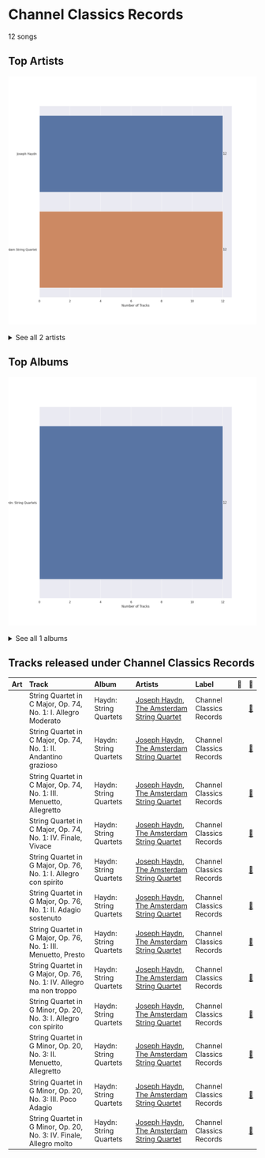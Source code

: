 # Channel Classics Records

12 songs

## Top Artists

![Bar chart of top 2 artists under Channel Classics Records](../images/labels/channel_classics_records/artists.png)


<details>
<summary>See all 2 artists</summary>

|   Number of Tracks | Art                                                                                              | Artist                                                                     | 🔗                                                           |
|-------------------:|:-------------------------------------------------------------------------------------------------|:---------------------------------------------------------------------------|:------------------------------------------------------------|
|                 12 | <img src="https://i.scdn.co/image/e9a9521ffd11cf06717c699acc48c32ec6ac7d21" alt="" width="50" /> | [Joseph Haydn](../artists/joseph_haydn.md)                                 | [🔗](https://open.spotify.com/artist/656RXuyw7CE0dtjdPgjJV6) |
|                 12 | <img src="https://i.scdn.co/image/ab67616d0000b2737368d9506efe9c2d556d9e98" alt="" width="50" /> | [The Amsterdam String Quartet](../artists/the_amsterdam_string_quartet.md) | [🔗](https://open.spotify.com/artist/0kbgyaL9g2Eba79p2jiYlN) |

</details>


## Top Albums

![Bar chart of top 1 albums in Channel Classics Records](../images/labels/channel_classics_records/albums.png)


<details>
<summary>See all 1 albums</summary>

|   Number of Tracks | Art                                                                                              | Album                  | 🔗                                                          |
|-------------------:|:-------------------------------------------------------------------------------------------------|:-----------------------|:-----------------------------------------------------------|
|                 12 | <img src="https://i.scdn.co/image/ab67616d0000b2737368d9506efe9c2d556d9e98" alt="" width="50" /> | Haydn: String Quartets | [🔗](https://open.spotify.com/album/1rNGG2I3AKJy9FWqUiitkc) |

</details>


## Tracks released under Channel Classics Records

| Art                                                                                              | Track                                                               | Album                  | Artists                                                                                                                | Label                    | 💚   | 🔗                                                          |
|:-------------------------------------------------------------------------------------------------|:--------------------------------------------------------------------|:-----------------------|:-----------------------------------------------------------------------------------------------------------------------|:-------------------------|:----|:-----------------------------------------------------------|
| <img src="https://i.scdn.co/image/ab67616d0000b2737368d9506efe9c2d556d9e98" alt="" width="50" /> | String Quartet in C Major, Op. 74, No. 1: I. Allegro Moderato       | Haydn: String Quartets | [Joseph Haydn](../artists/joseph_haydn.md), [The Amsterdam String Quartet](../artists/the_amsterdam_string_quartet.md) | Channel Classics Records |     | [🔗](https://open.spotify.com/track/5Egl36369QjTDpEgcYjSDS) |
| <img src="https://i.scdn.co/image/ab67616d0000b2737368d9506efe9c2d556d9e98" alt="" width="50" /> | String Quartet in C Major, Op. 74, No. 1: II. Andantino grazioso    | Haydn: String Quartets | [Joseph Haydn](../artists/joseph_haydn.md), [The Amsterdam String Quartet](../artists/the_amsterdam_string_quartet.md) | Channel Classics Records |     | [🔗](https://open.spotify.com/track/1gWSpDDfAWSiPDb76OxLSa) |
| <img src="https://i.scdn.co/image/ab67616d0000b2737368d9506efe9c2d556d9e98" alt="" width="50" /> | String Quartet in C Major, Op. 74, No. 1: III. Menuetto, Allegretto | Haydn: String Quartets | [Joseph Haydn](../artists/joseph_haydn.md), [The Amsterdam String Quartet](../artists/the_amsterdam_string_quartet.md) | Channel Classics Records |     | [🔗](https://open.spotify.com/track/0EspVDVsYSaURv8yiilNxJ) |
| <img src="https://i.scdn.co/image/ab67616d0000b2737368d9506efe9c2d556d9e98" alt="" width="50" /> | String Quartet in C Major, Op. 74, No. 1: IV. Finale, Vivace        | Haydn: String Quartets | [Joseph Haydn](../artists/joseph_haydn.md), [The Amsterdam String Quartet](../artists/the_amsterdam_string_quartet.md) | Channel Classics Records |     | [🔗](https://open.spotify.com/track/5Ri7Kzxhy2jW6xt73Z0gFx) |
| <img src="https://i.scdn.co/image/ab67616d0000b2737368d9506efe9c2d556d9e98" alt="" width="50" /> | String Quartet in G Major, Op. 76, No. 1: I. Allegro con spirito    | Haydn: String Quartets | [Joseph Haydn](../artists/joseph_haydn.md), [The Amsterdam String Quartet](../artists/the_amsterdam_string_quartet.md) | Channel Classics Records |     | [🔗](https://open.spotify.com/track/68FYdALZRL4d7pafnGyL3C) |
| <img src="https://i.scdn.co/image/ab67616d0000b2737368d9506efe9c2d556d9e98" alt="" width="50" /> | String Quartet in G Major, Op. 76, No. 1: II. Adagio sostenuto      | Haydn: String Quartets | [Joseph Haydn](../artists/joseph_haydn.md), [The Amsterdam String Quartet](../artists/the_amsterdam_string_quartet.md) | Channel Classics Records |     | [🔗](https://open.spotify.com/track/1h6YkonaCnwFdUV5QgflvF) |
| <img src="https://i.scdn.co/image/ab67616d0000b2737368d9506efe9c2d556d9e98" alt="" width="50" /> | String Quartet in G Major, Op. 76, No. 1: III. Menuetto, Presto     | Haydn: String Quartets | [Joseph Haydn](../artists/joseph_haydn.md), [The Amsterdam String Quartet](../artists/the_amsterdam_string_quartet.md) | Channel Classics Records |     | [🔗](https://open.spotify.com/track/6AAur5TYgKbNMv4MnkyG8b) |
| <img src="https://i.scdn.co/image/ab67616d0000b2737368d9506efe9c2d556d9e98" alt="" width="50" /> | String Quartet in G Major, Op. 76, No. 1: IV. Allegro ma non troppo | Haydn: String Quartets | [Joseph Haydn](../artists/joseph_haydn.md), [The Amsterdam String Quartet](../artists/the_amsterdam_string_quartet.md) | Channel Classics Records |     | [🔗](https://open.spotify.com/track/1ry7wBdzduwImFcrHsmkAS) |
| <img src="https://i.scdn.co/image/ab67616d0000b2737368d9506efe9c2d556d9e98" alt="" width="50" /> | String Quartet in G Minor, Op. 20, No. 3: I. Allegro con spirito    | Haydn: String Quartets | [Joseph Haydn](../artists/joseph_haydn.md), [The Amsterdam String Quartet](../artists/the_amsterdam_string_quartet.md) | Channel Classics Records |     | [🔗](https://open.spotify.com/track/4Yj05JzIiAV17ExCLpq5tf) |
| <img src="https://i.scdn.co/image/ab67616d0000b2737368d9506efe9c2d556d9e98" alt="" width="50" /> | String Quartet in G Minor, Op. 20, No. 3: II. Menuetto, Allegretto  | Haydn: String Quartets | [Joseph Haydn](../artists/joseph_haydn.md), [The Amsterdam String Quartet](../artists/the_amsterdam_string_quartet.md) | Channel Classics Records |     | [🔗](https://open.spotify.com/track/32ACoavut7gU8eXtXcWj9E) |
| <img src="https://i.scdn.co/image/ab67616d0000b2737368d9506efe9c2d556d9e98" alt="" width="50" /> | String Quartet in G Minor, Op. 20, No. 3: III. Poco Adagio          | Haydn: String Quartets | [Joseph Haydn](../artists/joseph_haydn.md), [The Amsterdam String Quartet](../artists/the_amsterdam_string_quartet.md) | Channel Classics Records |     | [🔗](https://open.spotify.com/track/4fslTfB5Sk50kC4YfFcor0) |
| <img src="https://i.scdn.co/image/ab67616d0000b2737368d9506efe9c2d556d9e98" alt="" width="50" /> | String Quartet in G Minor, Op. 20, No. 3: IV. Finale, Allegro molto | Haydn: String Quartets | [Joseph Haydn](../artists/joseph_haydn.md), [The Amsterdam String Quartet](../artists/the_amsterdam_string_quartet.md) | Channel Classics Records |     | [🔗](https://open.spotify.com/track/7KR0NMt4Y4EsGIL168lRFb) |
